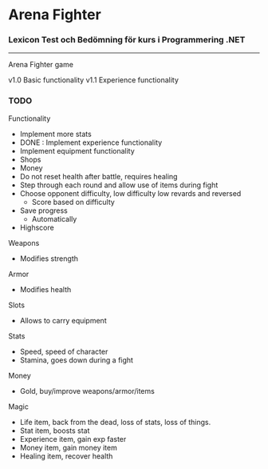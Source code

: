 ﻿# Arena Fighter
### Lexicon Test och Bedömning för kurs i Programmering .NET
---
Arena Fighter game

v1.0
Basic functionality
v1.1
Experience functionality


### TODO
Functionality
* Implement more stats
* DONE : Implement experience functionality
* Implement equipment functionality
* Shops
* Money
* Do not reset health after battle, requires healing
* Step through each round and allow use of items during fight
* Choose opponent difficulty, low difficulty low revards and reversed
    * Score based on difficulty
* Save progress
    * Automatically
* Highscore

Weapons
* Modifies strength

Armor
* Modifies health

Slots
* Allows to carry equipment

Stats
* Speed, speed of character
* Stamina, goes down during a fight

Money
* Gold, buy/improve weapons/armor/items

Magic
* Life item, back from the dead, loss of stats, loss of things.
* Stat item, boosts stat
* Experience item, gain exp faster
* Money item, gain money item
* Healing item, recover health


